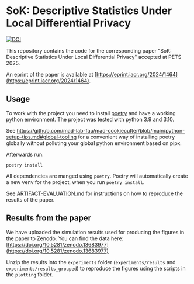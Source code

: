 # SoK: Descriptive Statistics Under Local Differential Privacy

[![DOI](https://zenodo.org/badge/DOI/10.5281/zenodo.13683977.svg)](https://doi.org/10.5281/zenodo.13683977)

This repository contains the code for the corresponding paper "SoK: Descriptive Statistics Under Local Differential
Privacy" accepted at PETS 2025.

An eprint of the paper is available at [https://eprint.iacr.org/2024/1464](https://eprint.iacr.org/2024/1464).

## Usage

To work with the project you need to install [poetry](https://python-poetry.org/docs/#installation) and have a working
python environment. The project was tested with python 3.9 and 3.10.

See https://github.com/mad-lab-fau/mad-cookiecutter/blob/main/python-setup-tips.md#global-tooling for a convenient way
of installing poetry globally without polluting your global python environment based on pipx.

Afterwards run:

```
poetry install
```

All dependencies are manged using `poetry`.
Poetry will automatically create a new venv for the project, when you run `poetry install`.

See [ARTIFACT-EVALUATION.md](ARTIFACT-EVALUATION.md) for instructions on how to reproduce the results of the paper.

## Results from the paper

We have uploaded the simulation results used for producing the figures in the paper to Zenodo. You can find the data
here: [https://doi.org/10.5281/zenodo.13683977](https://doi.org/10.5281/zenodo.13683977)

Unzip the results into the `experiments` folder (`experiments/results` and `experiments/results_grouped`) to reproduce
the figures using the scripts in the `plotting` folder.
